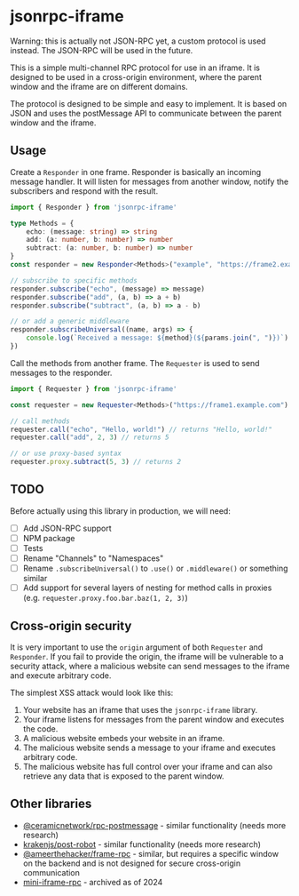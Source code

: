# jsonrpc-iframe

Warning: this is actually not JSON-RPC yet, a custom protocol is used instead. The JSON-RPC will be used in the future.

This is a simple multi-channel RPC protocol for use in an iframe. It is designed to be used in a cross-origin environment, where the parent window and the iframe are on different domains.

The protocol is designed to be simple and easy to implement. It is based on JSON and uses the postMessage API to communicate between the parent window and the iframe.

## Usage

Create a `Responder` in one frame. Responder is basically an incoming message handler. It will listen for messages from another window, notify the subscribers and respond with the result.

```typescript
import { Responder } from 'jsonrpc-iframe'

type Methods = {
	echo: (message: string) => string
	add: (a: number, b: number) => number
	subtract: (a: number, b: number) => number
}
const responder = new Responder<Methods>("example", "https://frame2.example.com") // see "Cross-origin security" section below

// subscribe to specific methods
responder.subscribe("echo", (message) => message)
responder.subscribe("add", (a, b) => a + b)
responder.subscribe("subtract", (a, b) => a - b)

// or add a generic middleware
responder.subscribeUniversal((name, args) => {
	console.log(`Received a message: ${method}(${params.join(", ")})`)
})
```

Call the methods from another frame. The `Requester` is used to send messages to the responder.

```typescript
import { Requester } from 'jsonrpc-iframe'

const requester = new Requester<Methods>("https://frame1.example.com") // see "Cross-origin security" section below

// call methods
requester.call("echo", "Hello, world!") // returns "Hello, world!"
requester.call("add", 2, 3) // returns 5

// or use proxy-based syntax
requester.proxy.subtract(5, 3) // returns 2
```

## TODO

Before actually using this library in production, we will need:

- [ ] Add JSON-RPC support
- [ ] NPM package
- [ ] Tests
- [ ] Rename "Channels" to "Namespaces"
- [ ] Rename `.subscribeUniversal()` to `.use()` or `.middleware()` or something similar
- [ ] Add support for several layers of nesting for method calls in proxies (e.g. `requester.proxy.foo.bar.baz(1, 2, 3)`)

## Cross-origin security

It is very important to use the `origin` argument of both `Requester` and `Responder`.
If you fail to provide the origin, the iframe will be vulnerable to a security attack, where a malicious website can send messages to the iframe and execute arbitrary code.

The simplest XSS attack would look like this:
1. Your website has an iframe that uses the `jsonrpc-iframe` library.
2. Your iframe listens for messages from the parent window and executes the code.
3. A malicious website embeds your website in an iframe.
4. The malicious website sends a message to your iframe and executes arbitrary code.
5. The malicious website has full control over your iframe and can also retrieve any data that is exposed to the parent window.

## Other libraries

- [@ceramicnetwork/rpc-postmessage](https://github.com/ceramicnetwork/js-transports/tree/main/packages/rpc-postmessage) - similar functionality (needs more research)
- [krakenjs/post-robot](https://github.com/krakenjs/post-robot) - similar functionality (needs more research)
- [@ameerthehacker/frame-rpc](https://github.com/ameerthehacker/frame-rpc) - similar, but requires a specific window on the backend and is not designed for secure cross-origin communication
- [mini-iframe-rpc](https://github.com/emartech/mini-iframe-rpc) - archived as of 2024
